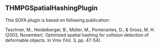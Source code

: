 ## THMPGSpatialHashingPlugin

This SOFA plugin is based on following publication:

Teschner, M., Heidelberger, B., Müller, M., Pomerantes, D., & Gross, M. H. (2003, November). Optimized spatial hashing for collision detection of deformable objects. In Vmv (Vol. 3, pp. 47-54).
